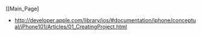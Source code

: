 [[Main_Page]


* http://developer.apple.com/library/ios/#documentation/iphone/conceptual/iPhone101/Articles/01_CreatingProject.html
